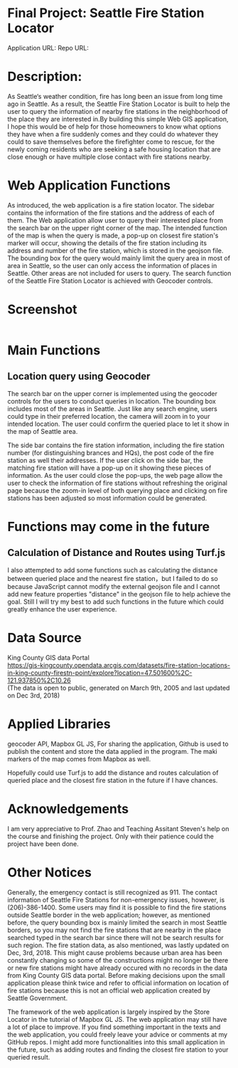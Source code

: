 # Final Project: Seattle Fire Station Locator
Application URL:
Repo URL: 

# Description:
As Seattle‘s weather condition, fire has long been an issue from long time ago in Seattle.
As a result, the Seattle Fire Station Locator is built to help the user to query the information 
of nearby fire stations in the neighborhood of the place they are interested in.By building this
simple Web GIS application, I hope this would be of help for those homeowners to know what options 
they have when a fire suddenly comes and they could do whatever they could to save  themselves before 
the firefighter come to rescue, for the newly coming residents who are seeking a safe housing location
that are close enough or have multiple close contact with fire stations nearby.

# Web Application Functions
As introduced, the web application is a fire station locator. The sidebar contains the information
of the fire stations and the address of each of them. The Web application allow user to query their interested 
place from the search bar on the upper right corner of the map. The intended function of the map is when the query is made, 
a pop-up on closest fire station's marker will occur, showing the details of the fire station including
its address and number of the fire station, which is stored in the geojson file. The bounding box for the 
query would mainly limit the query area in most of area in Seattle, so the user can only access the information of places 
in Seattle. Other areas are not included for users to query. The search function of the Seattle Fire Station Locator is achieved 
with Geocoder controls. 

# Screenshot
![]()

# Main Functions
## Location query using Geocoder
The search bar on the upper corner is implemented using the geocoder controls for the users to conduct queries in location.
The bounding box includes most of the areas in Seattle. Just like any search engine, users could type in their preferred location,
the camera will zoom in to your intended location. The user could confirm the queried place to let it show in the map of Seattle area. 

The side bar contains the fire station information, including the fire station number (for distinguishing brances and HQs), the post code
of the fire station as well their addresses. If the user click on the side bar, the matching fire station will have a pop-up on it showing these pieces of
information. As the user could close the pop-ups, the web page allow the user to check the information of fire stations without refreshing the original page
because the zoom-in level of both querying place and clicking on fire stations has been adjusted so most information could be generated. 

# Functions may come in the future
## Calculation of Distance and Routes using Turf.js
I also attempted to add some functions such as calculating the distance between queried place and the nearest fire station，but I failed to do so because JavaScript
cannot modify the external geojson file and I cannot add new feature properties "distance" in the geojson file to help achieve the goal. Still I will try my best to add such functions in the future which could greatly enhance the user experience.


# Data Source
King County GIS data Portal  
<https://gis-kingcounty.opendata.arcgis.com/datasets/fire-station-locations-in-king-county-firestn-point/explore?location=47.501600%2C-121.937850%2C10.26>  
(The data is open to public, generated on March 9th, 2005 and last updated on Dec 3rd, 2018)


# Applied Libraries
geocoder API, Mapbox GL JS, 
For sharing the application, Github is used to publish the content and store the data applied in the program. 
The maki markers of the map comes from Mapbox as well.

Hopefully could use Turf.js to add the distance and routes calculation of queried place and the closest fire station in the future if I have chances. 

# Acknowledgements
I am very appreciative to Prof. Zhao and Teaching Assitant Steven's help on the course and finishing the project. Only with their patience could the project have been done. 

# Other Notices
Generally, the emergency contact is still recognized as 911. The contact information of Seattle Fire Stations for non-emergency issues, however,
is (206)-386-1400. Some users may find it is possible to find the fire stations outside Seattle border in the web application; however, as mentioned before,
the query bounding box is mainly limited the search in most Seattle borders, so you may not find the fire stations that are nearby in the place searched typed
in the search bar since there will not be search results for such region. The fire station data, as also mentioned, was lastly updated on Dec, 3rd, 2018. This 
might cause problems because urban area has been constantly changing so some of the constructions might no longer be there or new fire stations might have already occured
with no records in the data from King County GIS data portal. Before making decisions upon the small application please think twice and refer to official information on 
location of fire stations because this is not an official web application created by Seattle Government.

The framework of the web application is largely inspired by the Store Locator in the tutorial of Mapbox GL JS. The web application may still have a lot of place to improve.
If you find something important in the texts and the web application, you could freely leave your advice or comments at my GitHub repos. I might add more functionalities 
into this small application in the future, such as adding routes and finding the closest fire station to your queried result. 

